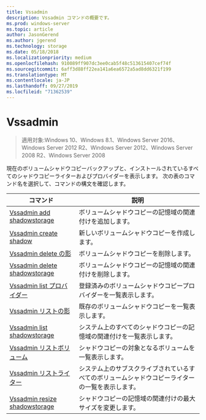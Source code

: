 ```yaml
---
title: Vssadmin
description: Vssadmin コマンドの概要です。
ms.prod: windows-server
ms.topic: article
author: JasonGerend
ms.author: jgerend
ms.technology: storage
ms.date: 05/18/2018
ms.localizationpriority: medium
ms.openlocfilehash: 910089ff907dc3ee0cab5f48c513615407cef74f
ms.sourcegitcommit: 6aff3d88ff22ea141a6ea6572a5ad8dd6321f199
ms.translationtype: MT
ms.contentlocale: ja-JP
ms.lasthandoff: 09/27/2019
ms.locfileid: "71362539"
---
```

# <a name="vssadmin"></a>Vssadmin

>適用対象:Windows 10、Windows 8.1、Windows Server 2016、Windows Server 2012 R2、Windows Server 2012、Windows Server 2008 R2、Windows Server 2008

現在のボリュームシャドウコピーバックアップと、インストールされているすべてのシャドウコピーライターおよびプロバイダーを表示します。 次の表のコマンド名を選択して、コマンドの構文を確認します。

|コマンド|説明|
|---|---|
|[Vssadmin add shadowstorage](https://docs.microsoft.com/previous-versions/windows/it-pro/windows-server-2012-r2-and-2012/cc788051(v%3dws.11))|ボリュームシャドウコピーの記憶域の関連付けを追加します。|
|[Vssadmin create shadow](https://docs.microsoft.com/previous-versions/windows/it-pro/windows-server-2012-r2-and-2012/cc788055(v%3dws.11))|新しいボリュームシャドウコピーを作成します。|
|[Vssadmin delete の影](vssadmin-delete-shadows.md)|ボリュームシャドウコピーを削除します。|
|[Vssadmin delete shadowstorage](https://docs.microsoft.com/previous-versions/windows/it-pro/windows-server-2012-r2-and-2012/cc785461(v%3dws.11))|ボリュームシャドウコピーの記憶域の関連付けを削除します。|
|[Vssadmin list プロバイダー](https://docs.microsoft.com/previous-versions/windows/it-pro/windows-server-2012-r2-and-2012/cc788108(v%3dws.11))|登録済みのボリュームシャドウコピープロバイダーを一覧表示します。|
|[Vssadmin リストの影](vssadmin-list-shadows.md)|既存のボリュームシャドウコピーを一覧表示します。|
|[Vssadmin list shadowstorage](https://docs.microsoft.com/previous-versions/windows/it-pro/windows-server-2012-r2-and-2012/cc788045(v%3dws.11))|システム上のすべてのシャドウコピーの記憶域の関連付けを一覧表示します。|
|[Vssadmin リストボリューム](https://docs.microsoft.com/previous-versions/windows/it-pro/windows-server-2012-r2-and-2012/cc788064(v%3dws.11))|シャドウコピーの対象となるボリュームを一覧表示します。|
|[Vssadmin リストライター](vssadmin-list-writers.md)|システム上のサブスクライブされているすべてのボリュームシャドウコピーライターの一覧を表示します。|
|[Vssadmin resize shadowstorage](https://docs.microsoft.com/previous-versions/windows/it-pro/windows-server-2012-r2-and-2012/cc788050(v%3dws.11))|シャドウコピーの記憶域の関連付けの最大サイズを変更します。|